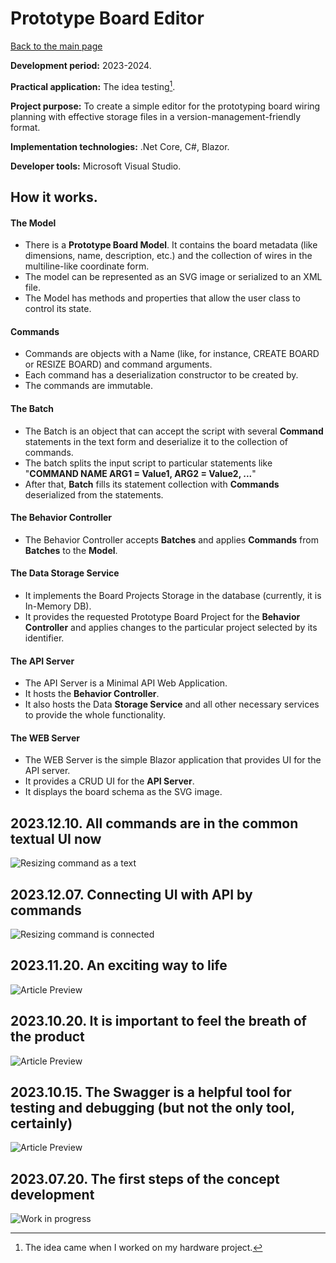 # Prototype Board Editor

[Back to the main page](../../README.md)

**Development period:** 2023-2024.

**Practical application:** The idea testing[^1].

**Project purpose:** To create a simple editor for the prototyping board wiring planning with effective storage files in a version-management-friendly format.

**Implementation technologies:** .Net Core, C#, Blazor.

**Developer tools:** Microsoft Visual Studio.

## How it works.
#### The Model
- There is a **Prototype Board Model**. It contains the board metadata (like dimensions, name, description, etc.) and the collection of wires in the multiline-like coordinate form.
- The model can be represented as an SVG image or serialized to an XML file.
- The Model has methods and properties that allow the user class to control its state.

#### Commands
- Commands are objects with a Name (like, for instance, CREATE BOARD or RESIZE BOARD) and command arguments.
- Each command has a deserialization constructor to be created by.
- The commands are immutable.

#### The Batch
- The Batch is an object that can accept the script with several **Command** statements in the text form and deserialize it to the collection of commands.
- The batch splits the input script to particular statements like "**COMMAND NAME ARG1 = Value1, ARG2 = Value2, ...**"
- After that, **Batch** fills its statement collection with **Commands** deserialized from the statements.

#### The Behavior Controller
- The Behavior Controller accepts **Batches** and applies **Commands** from **Batches** to the **Model**.

#### The Data Storage Service
- It implements the Board Projects Storage in the database (currently, it is In-Memory DB).
- It provides the requested Prototype Board Project for the **Behavior Controller** and applies changes to the particular project selected by its identifier.

#### The API Server
- The API Server is a Minimal API Web Application.
- It hosts the **Behavior Controller**.
- It also hosts the Data **Storage Service** and all other necessary services to provide the whole functionality.

#### The WEB Server
- The WEB Server is the simple Blazor application that provides UI for the API server.
- It provides a CRUD UI for the **API Server**.
- It displays the board schema as the SVG image.



## 2023.12.10. All commands are in the common textual UI now<br>
![Resizing command as a text](Images/Fig_07_Unified_CLI.gif)

## 2023.12.07. Connecting UI with API by commands<br>
![Resizing command is connected](Images/Fig_05_Resize_Wizard.gif)

## 2023.11.20. An exciting way to life<br>
![Article Preview](Images/Fig_04_Board.png)

## 2023.10.20. It is important to feel the breath of the product<br>
![Article Preview](Images/Fig_02_Demo_Board.png)


## 2023.10.15. The Swagger is a helpful tool for testing and debugging (but not the only tool, certainly)<br>
![Article Preview](Images/Fig_03_OpenAPI.png)


## 2023.07.20. The first steps of the concept development<br>
![Work in progress](Images/Fig_01_Development.png)


[^1]: The idea came when I worked on my hardware project.
